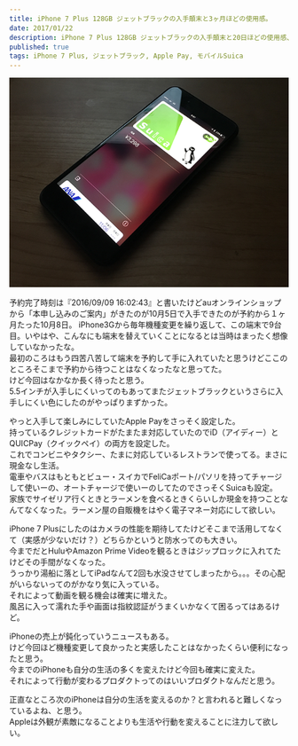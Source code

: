 ```yaml
---
title: iPhone 7 Plus 128GB ジェットブラックの入手顛末と3ヶ月ほどの使用感。
date: 2017/01/22
description: iPhone 7 Plus 128GB ジェットブラックの入手顛末と20日ほどの使用感、特にApple Payによって何が良くなったかなど。
published: true
tags: iPhone 7 Plus, ジェットブラック, Apple Pay, モバイルSuica
---
```


<img src="/images/photos/30572558802_c856cc549e_o.png" width="640" alt="">

予約完了時刻は『2016/09/09 16:02:43』と書いたけどauオンラインショップから「本申し込みのご案内」がきたのが10月5日で入手できたのが予約から１ヶ月たった10月8日。
iPhone3Gから毎年機種変更を繰り返して、この端末で9台目。いやはや、こんなにも端末を替えていくことになるとは当時はまったく想像していなかったな。  
最初のころはもう四苦八苦して端末を予約して手に入れていたと思うけどここのところそこまで予約から待つことはなくなったなと思ってた。  
けど今回はなかなか長く待ったと思う。  
5.5インチが入手しにくいってのもあってまたジェットブラックというさらに入手しにくい色にしたのがやっぱりまずかった。

やっと入手して楽しみにしていたApple Payをさっそく設定した。  
持っているクレジットカードがたまたま対応していたのでiD（アイディー）とQUICPay（クイックペイ）の両方を設定した。  
これでコンビニやタクシー、たまに対応しているレストランで使ってる。まさに現金なし生活。  
電車やバスはもともとビュー・スイカでFeliCaポート/パソリを持ってチャージして使いーの、オートチャージで使いーのしてたのでさっそくSuicaも設定。  
家族でサイゼリア行くときとラーメンを食べるときくらいしか現金を持つことなんてなくなった。ラーメン屋の自販機をはやく電子マネー対応にして欲しい。

iPhone 7 Plusにしたのはカメラの性能を期待してたけどそこまで活用してなくて（実感が少ないだけ？）どちらかというと防水ってのも大きい。  
今までだとHuluやAmazon Prime Videoを観るときはジップロックに入れてたけどその手間がなくなった。  
うっかり湯船に落としてiPadなんて2回も水没させてしまったから。。。その心配がいらないってのがかなり気に入っている。  
それによって動画を観る機会は確実に増えた。  
風呂に入って濡れた手や画面は指紋認証がうまくいかなくて困るってはあるけど。  

iPhoneの売上が鈍化っていうニュースもある。  
けど今回ほど機種変更して良かったと実感したことはなかったくらい便利になったと思う。  
今までのiPhoneも自分の生活の多くを変えたけど今回も確実に変えた。  
それによって行動が変わるプロダクトってのはいいプロダクトなんだと思う。

正直なところ次のiPhoneは自分の生活を変えるのか？と言われると難しくなっているよね、と思う。  
Appleは外観が素敵になることよりも生活や行動を変えることに注力して欲しい。
